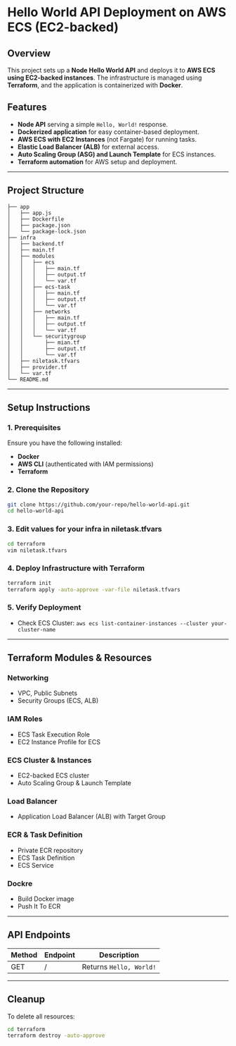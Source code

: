 # Hello World API Deployment on AWS ECS (EC2-backed)

## Overview

This project sets up a **Node Hello World API** and deploys it to **AWS ECS using EC2-backed instances**. The infrastructure is managed using **Terraform**, and the application is containerized with **Docker**.

## Features

- **Node API** serving a simple `Hello, World!` response.
- **Dockerized application** for easy container-based deployment.
- **AWS ECS with EC2 Instances** (not Fargate) for running tasks.
- **Elastic Load Balancer (ALB)** for external access.
- **Auto Scaling Group (ASG) and Launch Template** for ECS instances.
- **Terraform automation** for AWS setup and deployment.

---

## Project Structure

```
├── app
│   ├── app.js
│   ├── Dockerfile
│   ├── package.json
│   └── package-lock.json
├── infra
│   ├── backend.tf
│   ├── main.tf
│   ├── modules
│   │   ├── ecs
│   │   │   ├── main.tf
│   │   │   ├── output.tf
│   │   │   └── var.tf
│   │   ├── ecs-task
│   │   │   ├── main.tf
│   │   │   ├── output.tf
│   │   │   └── var.tf
│   │   ├── networks
│   │   │   ├── main.tf
│   │   │   ├── output.tf
│   │   │   └── var.tf
│   │   └── securitygroup
│   │       ├── mian.tf
│   │       ├── output.tf
│   │       └── var.tf
│   ├── niletask.tfvars
│   ├── provider.tf
│   └── var.tf
└── README.md

```

---

## Setup Instructions

### 1. Prerequisites

Ensure you have the following installed:

- **Docker**
- **AWS CLI** (authenticated with IAM permissions)
- **Terraform**

### 2. Clone the Repository

```sh
git clone https://github.com/your-repo/hello-world-api.git
cd hello-world-api
```
### 3. Edit values for your infra in niletask.tfvars

```sh
cd terraform
vim niletask.tfvars
```
### 4. Deploy Infrastructure with Terraform

```sh
terraform init
terraform apply -auto-approve -var-file niletask.tfvars
```

### 5. Verify Deployment

- Check ECS Cluster: `aws ecs list-container-instances --cluster your-cluster-name`

---

## Terraform Modules & Resources

### **Networking**

- VPC, Public Subnets
- Security Groups (ECS, ALB)

### **IAM Roles**

- ECS Task Execution Role
- EC2 Instance Profile for ECS

### **ECS Cluster & Instances**

- EC2-backed ECS cluster
- Auto Scaling Group & Launch Template

### **Load Balancer**

- Application Load Balancer (ALB) with Target Group

### **ECR & Task Definition**

- Private ECR repository
- ECS Task Definition
- ECS Service

### **Dockre**

- Build Docker image
- Push It To ECR

---

## API Endpoints

| Method | Endpoint | Description             |
| ------ | -------- | ----------------------- |
| GET    |    /     | Returns `Hello, World!` |

---



## Cleanup

To delete all resources:

```sh
cd terraform
terraform destroy -auto-approve
```

